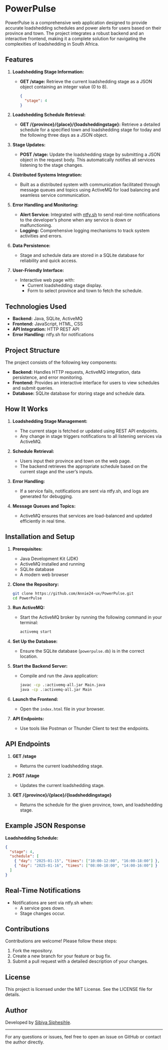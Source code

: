 # PowerPulse

PowerPulse is a comprehensive web application designed to provide accurate loadshedding schedules and power alerts for users based on their province and town. The project integrates a robust backend and an interactive frontend, making it a complete solution for navigating the complexities of loadshedding in South Africa.

## Features

1. **Loadshedding Stage Information:**
    - **GET /stage:** Retrieve the current loadshedding stage as a JSON object containing an integer value (0 to 8).
      ```json
      {
        "stage": 4
      }
      ```

2. **Loadshedding Schedule Retrieval:**
    - **GET /{province}/{place}/{loadsheddingstage}:** Retrieve a detailed schedule for a specified town and loadshedding stage for today and the following three days as a JSON object.

3. **Stage Updates:**
    - **POST /stage:** Update the loadshedding stage by submitting a JSON object in the request body. This automatically notifies all services listening to the stage changes.

4. **Distributed Systems Integration:**
    - Built as a distributed system with communication facilitated through message queues and topics using ActiveMQ for load balancing and seamless service communication.

5. **Error Handling and Monitoring:**
    - **Alert Service:** Integrated with [ntfy.sh](https://ntfy.sh) to send real-time notifications to the developer’s phone when any service is down or malfunctioning.
    - **Logging:** Comprehensive logging mechanisms to track system activities and errors.

6. **Data Persistence:**
    - Stage and schedule data are stored in a SQLite database for reliability and quick access.

7. **User-Friendly Interface:**
    - Interactive web page with:
        - Current loadshedding stage display.
        - Form to select province and town to fetch the schedule.

## Technologies Used

- **Backend:** Java, SQLite, ActiveMQ
- **Frontend:** JavaScript, HTML, CSS
- **API Integration:** HTTP REST API
- **Error Handling:** ntfy.sh for notifications

## Project Structure

The project consists of the following key components:
- **Backend:** Handles HTTP requests, ActiveMQ integration, data persistence, and error monitoring.
- **Frontend:** Provides an interactive interface for users to view schedules and submit queries.
- **Database:** SQLite database for storing stage and schedule data.

## How It Works

1. **Loadshedding Stage Management:**
    - The current stage is fetched or updated using REST API endpoints.
    - Any change in stage triggers notifications to all listening services via ActiveMQ.

2. **Schedule Retrieval:**
    - Users input their province and town on the web page.
    - The backend retrieves the appropriate schedule based on the current stage and the user’s inputs.

3. **Error Handling:**
    - If a service fails, notifications are sent via ntfy.sh, and logs are generated for debugging.

4. **Message Queues and Topics:**
    - ActiveMQ ensures that services are load-balanced and updated efficiently in real time.

## Installation and Setup

1. **Prerequisites:**
    - Java Development Kit (JDK)
    - ActiveMQ installed and running
    - SQLite database
    - A modern web browser

2. **Clone the Repository:**
   ```bash
   git clone https://github.com/Annie24-ux/PowerPulse.git
   cd PowerPulse
   ```

3. **Run ActiveMQ:**
    - Start the ActiveMQ broker by running the following command in your terminal:
      ```bash
      activemq start
      ```

4. **Set Up the Database:**
    - Ensure the SQLite database (`powerpulse.db`) is in the correct location.

5. **Start the Backend Server:**
    - Compile and run the Java application:
      ```bash
      javac -cp .:activemq-all.jar Main.java
      java -cp .:activemq-all.jar Main
      ```

6. **Launch the Frontend:**
    - Open the `index.html` file in your browser.

7. **API Endpoints:**
    - Use tools like Postman or Thunder Client to test the endpoints.

## API Endpoints

1. **GET /stage**
    - Returns the current loadshedding stage.

2. **POST /stage**
    - Updates the current loadshedding stage.

3. **GET /{province}/{place}/{loadsheddingstage}**
    - Returns the schedule for the given province, town, and loadshedding stage.

## Example JSON Response

**Loadshedding Schedule:**
```json
{
  "stage": 4,
  "schedule": [
    { "day": "2025-01-15", "times": ["10:00-12:00", "16:00-18:00"] },
    { "day": "2025-01-16", "times": ["08:00-10:00", "14:00-16:00"] }
  ]
}
```

## Real-Time Notifications

- Notifications are sent via ntfy.sh when:
    - A service goes down.
    - Stage changes occur.

## Contributions

Contributions are welcome! Please follow these steps:
1. Fork the repository.
2. Create a new branch for your feature or bug fix.
3. Submit a pull request with a detailed description of your changes.

## License

This project is licensed under the MIT License. See the LICENSE file for details.

## Author

Developed by [Sibiya Siphesihle](https://github.com/Annie24-ux).

---

For any questions or issues, feel free to open an issue on GitHub or contact the author directly.